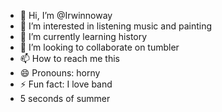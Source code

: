 - 👋 Hi, I’m @Irwinnoway
- 👀 I’m interested in listening music and painting 
- 🌱 I’m currently learning history 
- 💞️ I’m looking to collaborate on tumbler 
- 📫 How to reach me this
- 😄 Pronouns: horny 
- ⚡ Fun fact: I love band
-  5 seconds of summer 

<!---
Irwinnoway/Irwinnoway is a ✨ special ✨ repository because its `README.md` (this file) appears on your GitHub profile.
You can click the Preview link to take a look at your changes.
--->
